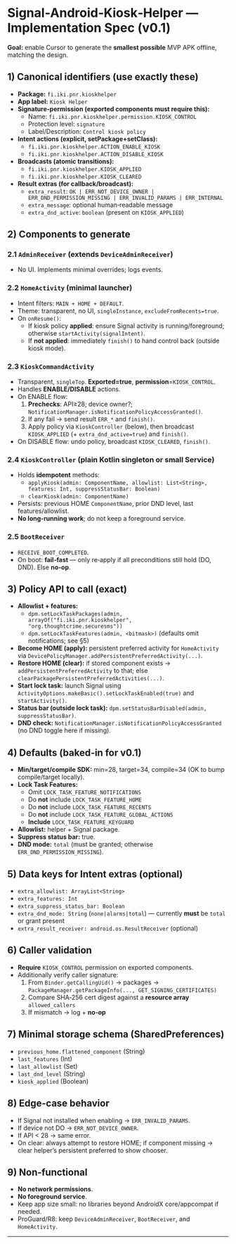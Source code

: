 # Signal‑Android‑Kiosk‑Helper — Implementation Spec (v0.1)

**Goal:** enable Cursor to generate the **smallest possible** MVP APK offline, matching the design.

## 1) Canonical identifiers (use exactly these)
- **Package:** `fi.iki.pnr.kioskhelper`
- **App label:** `Kiosk Helper`
- **Signature‑permission (exported components must require this):**
  - Name: `fi.iki.pnr.kioskhelper.permission.KIOSK_CONTROL`
  - Protection level: `signature`
  - Label/Description: `Control kiosk policy`
- **Intent actions (explicit, setPackage+setClass):**
  - `fi.iki.pnr.kioskhelper.ACTION_ENABLE_KIOSK`
  - `fi.iki.pnr.kioskhelper.ACTION_DISABLE_KIOSK`
- **Broadcasts (atomic transitions):**
  - `fi.iki.pnr.kioskhelper.KIOSK_APPLIED`
  - `fi.iki.pnr.kioskhelper.KIOSK_CLEARED`
- **Result extras (for callback/broadcast):**
  - `extra_result`: `OK | ERR_NOT_DEVICE_OWNER | ERR_DND_PERMISSION_MISSING | ERR_INVALID_PARAMS | ERR_INTERNAL`
  - `extra_message`: optional human‑readable message
  - `extra_dnd_active`: `boolean` (present on `KIOSK_APPLIED`)

## 2) Components to generate

### 2.1 `AdminReceiver` (extends `DeviceAdminReceiver`)
- No UI. Implements minimal overrides; logs events.

### 2.2 `HomeActivity` (minimal launcher)
- Intent filters: `MAIN + HOME + DEFAULT`.
- Theme: transparent, no UI, `singleInstance`, `excludeFromRecents=true`.
- On `onResume()`:
  - If kiosk policy **applied**: ensure Signal activity is running/foreground; otherwise `startActivity(signalIntent)`.
  - If **not applied**: immediately `finish()` to hand control back (outside kiosk mode).

### 2.3 `KioskCommandActivity`
- Transparent, `singleTop`. **Exported=true**, **permission**=`KIOSK_CONTROL`.
- Handles **ENABLE/DISABLE** actions.
- On ENABLE flow:
  1) **Prechecks**: API≥28; device owner?; `NotificationManager.isNotificationPolicyAccessGranted()`.
  2) If any fail → send result `ERR_*` and `finish()`.
  3) Apply policy via `KioskController` (below), then broadcast `KIOSK_APPLIED` (+ `extra_dnd_active=true`) and `finish()`.
- On DISABLE flow: undo policy, broadcast `KIOSK_CLEARED`, `finish()`.

### 2.4 `KioskController` (plain Kotlin singleton or small Service)
- Holds **idempotent** methods:
  - `applyKiosk(admin: ComponentName, allowlist: List<String>, features: Int, suppressStatusBar: Boolean)`
  - `clearKiosk(admin: ComponentName)`
- Persists: previous HOME `ComponentName`, prior DND level, last features/allowlist.
- **No long‑running work**; do not keep a foreground service.

### 2.5 `BootReceiver`
- `RECEIVE_BOOT_COMPLETED`.
- On boot: **fail‑fast** — only re‑apply if all preconditions still hold (DO, DND). Else **no‑op**.

## 3) Policy API to call (exact)
- **Allowlist + features:**
  - `dpm.setLockTaskPackages(admin, arrayOf("fi.iki.pnr.kioskhelper", "org.thoughtcrime.securesms"))`
  - `dpm.setLockTaskFeatures(admin, <bitmask>)` (defaults omit notifications; see §5)
- **Become HOME (apply):** persistent preferred activity for `HomeActivity` via `DevicePolicyManager.addPersistentPreferredActivity(...)`.
- **Restore HOME (clear):** if stored component exists → `addPersistentPreferredActivity` to that; else `clearPackagePersistentPreferredActivities(...)`.
- **Start lock task:** launch Signal using `ActivityOptions.makeBasic().setLockTaskEnabled(true)` and `startActivity()`.
- **Status bar (outside lock task):** `dpm.setStatusBarDisabled(admin, suppressStatusBar)`.
- **DND check:** `NotificationManager.isNotificationPolicyAccessGranted` (no DND toggle here if missing).

## 4) Defaults (baked‑in for v0.1)
- **Min/target/compile SDK:** min=28, target=34, compile=34 (OK to bump compile/target locally).
- **Lock Task Features:**
  - Omit `LOCK_TASK_FEATURE_NOTIFICATIONS`
  - Do **not** include `LOCK_TASK_FEATURE_HOME`
  - Do **not** include `LOCK_TASK_FEATURE_RECENTS`
  - Do **not** include `LOCK_TASK_FEATURE_GLOBAL_ACTIONS`
  - **Include** `LOCK_TASK_FEATURE_KEYGUARD`
- **Allowlist:** helper + Signal package.
- **Suppress status bar:** true.
- **DND mode:** `total` (must be granted; otherwise `ERR_DND_PERMISSION_MISSING`).

## 5) Data keys for Intent extras (optional)
- `extra_allowlist: ArrayList<String>`
- `extra_features: Int`
- `extra_suppress_status_bar: Boolean`
- `extra_dnd_mode: String` (`none|alarms|total`) — currently **must** be `total` or grant present
- `extra_result_receiver: android.os.ResultReceiver` (optional)

## 6) Caller validation
- **Require** `KIOSK_CONTROL` permission on exported components.
- Additionally verify caller signature:
  1) From `Binder.getCallingUid()` → packages → `PackageManager.getPackageInfo(..., GET_SIGNING_CERTIFICATES)`
  2) Compare SHA‑256 cert digest against a **resource array** `allowed_callers`
  3) If mismatch → log + **no‑op**

## 7) Minimal storage schema (SharedPreferences)
- `previous_home.flattened_component` (String)
- `last_features` (Int)
- `last_allowlist` (Set<String>)
- `last_dnd_level` (String)
- `kiosk_applied` (Boolean)

## 8) Edge‑case behavior
- If Signal not installed when enabling → `ERR_INVALID_PARAMS`.
- If device not DO → `ERR_NOT_DEVICE_OWNER`.
- If API < 28 → same error.
- On clear: always attempt to restore HOME; if component missing → clear helper’s persistent preferred to show chooser.

## 9) Non‑functional
- **No network permissions**.
- **No foreground service**.
- Keep app size small: no libraries beyond AndroidX core/appcompat if needed.
- ProGuard/R8: keep `DeviceAdminReceiver`, `BootReceiver`, and `HomeActivity`.

---
